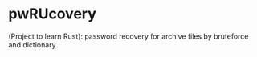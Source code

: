 # pwRUcovery
(Project to learn Rust): password recovery for archive files by bruteforce and dictionary
